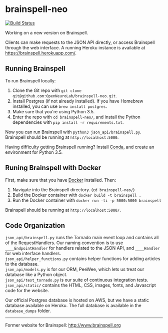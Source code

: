 # brainspell-neo

[![Build Status](https://travis-ci.org/OpenNeuroLab/brainspell-neo.svg?branch=master)](https://travis-ci.org/OpenNeuroLab/brainspell-neo)

Working on a new version on Brainspell.

Clients can make requests to the JSON API directly, or access Brainspell through the web interface. A running Heroku instance is available at https://brainspell.herokuapp.com/.

## Running Brainspell

To run Brainspell locally:  
1) Clone the Git repo with `git clone git@github.com:OpenNeuroLab/brainspell-neo.git`.
2) Install Postgres (if not already installed). If you have Homebrew installed, you can use `brew install postgres`.
3) Make sure that you're using Python 3.5.
4) Enter the repo with `cd brainspell-neo/`, and install the Python dependencies with `pip install -r requirements.txt`.

Now you can run Brainspell with `python3 json_api/brainspell.py`. Brainspell should be running at `http://localhost:5000`.

Having difficulty getting Brainspell running? Install [Conda](https://conda.io/docs/get-started.html), and create an environment for Python 3.5.

## Runing Brainspell with Docker

First, make sure that you have [Docker](https://docs.docker.com/engine/installation/) installed. Then:  
1) Navigate into the Brainspell directory. (`cd brainspell-neo/`)
2) Build the Docker container with `docker build -t brainspell .`
3) Run the Docker container with `docker run -ti -p 5000:5000 brainspell`

Brainspell should be running at `http://localhost:5000/`.

## Code Organization

`json_api/brainspell.py` runs the Tornado main event loop and contains all of the RequestHandlers. Our naming convention is to use `____EndpointHandler` for handlers related to the JSON API, and `____Handler` for web interface handlers.  
`json_api/helper_functions.py` contains helper functions for adding articles to the database.  
`json_api/models.py` is for our ORM, PeeWee, which lets us treat our database like a Python object.  
`json_api/test_tornado.py` is our suite of continuous integration tests.  
`json_api/static/` contains the HTML, CSS, images, fonts, and Javascript code for the website.

Our official Postgres database is hosted on AWS, but we have a static database available on Heroku. The full database is available in the `database_dumps` folder.

---

Former website for Brainspell: http://www.brainspell.org
